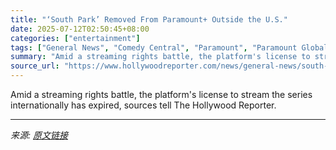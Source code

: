 ```yaml
---
title: "‘South Park’ Removed From Paramount+ Outside the U.S."
date: 2025-07-12T02:50:45+08:00
categories: ["entertainment"]
tags: ["General News", "Comedy Central", "Paramount", "Paramount Global", "redbird capital", "Skydance", "South Park"]
summary: "Amid a streaming rights battle, the platform's license to stream the series internationally has expired, sources tell The Hollywood Reporter."
source_url: "https://www.hollywoodreporter.com/news/general-news/south-park-removed-from-paramount-outside-u-s-1236312571/"
---
```


Amid a streaming rights battle, the platform's license to stream the series internationally has expired, sources tell The Hollywood Reporter.

---

*来源: [原文链接](https://www.hollywoodreporter.com/news/general-news/south-park-removed-from-paramount-outside-u-s-1236312571/)*
